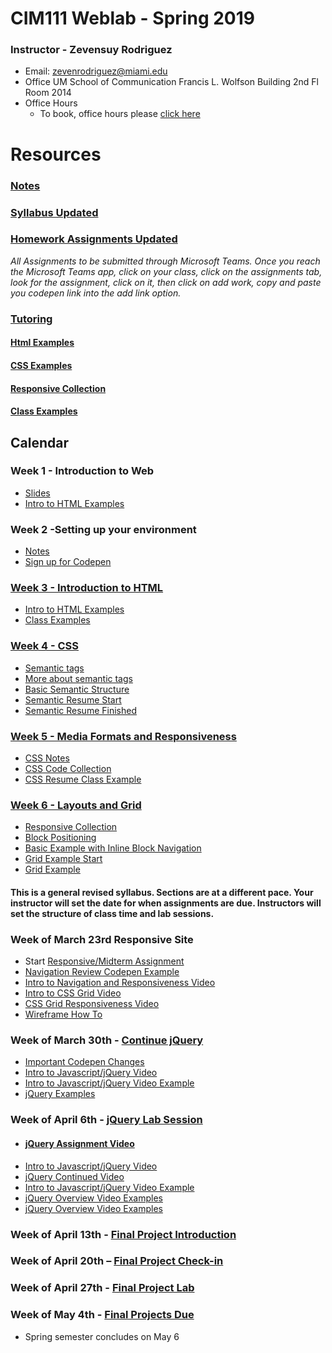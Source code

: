 # CIM111 Weblab - Spring 2019


### Instructor - Zevensuy Rodriguez

* Email: zevenrodriguez@miami.edu
* Office UM School of Communication Francis L. Wolfson Building 2nd Fl Room 2014
* Office Hours
  * To book, office hours please [click here](https://outlook.office365.com/owa/calendar/OfficeHours@miamiedu.onmicrosoft.com/bookings/)


# Resources
###  [Notes](https://github.com/UMInteractive/Weblab/tree/master/notes)
<!-- ###  [Syllabus](https://github.com/UMInteractive/Weblab/blob/master/CIM111-General-Weblab.pdf) -->
###  [Syllabus Updated](https://github.com/UMInteractive/Weblab/blob/master/CIM111-General-Weblab-Updated.pdf)
###  [Homework Assignments Updated](https://github.com/UMInteractive/Weblab/blob/master/notes/0-Assignments-updated.md)
<!-- ###  [Homework Assignments](https://github.com/UMInteractive/Weblab/blob/master/notes/0-Assignments.md) -->
*All Assignments to be submitted through Microsoft Teams. Once you reach the Microsoft Teams app, click on your class, click on the assignments tab, look for the assignment, click on it, then click on add work, copy and paste you codepen link into the add link option.*
### [Tutoring](https://github.com/UMInteractive/Weblab/blob/master/notes/Tutoring.md)

#### [Html Examples](https://codepen.io/collection/nRjRga)
#### [CSS Examples](https://codepen.io/collection/XpdzKM)
#### [Responsive Collection](https://codepen.io/collection/nxPWBK)
#### [Class Examples](https://codepen.io/collection/DgEgLk)

## Calendar

### Week 1 - Introduction to Web
* [Slides](https://docs.google.com/presentation/d/10_tBFafTokmsAxmn2TK1gUjQ1v_fc00y9R3T12fNhUI/edit?usp=sharing)
* [Intro to HTML Examples](https://codepen.io/collection/nRjRga)

### Week 2 -Setting up your environment
* [Notes](https://github.com/UMInteractive/Weblab/blob/master/notes/Setting-Up-Your-Environment.md)
* [Sign up for Codepen](https://codepen.io/)

### [Week 3 - Introduction to HTML](https://github.com/UMInteractive/Weblab/blob/master/notes/2-HTML.md)
* [Intro to HTML Examples](https://codepen.io/zevenrodriguez/pen/xxbRoRp)
* [Class Examples](https://codepen.io/collection/DgEgLk)

### [Week 4 - CSS](https://github.com/UMInteractive/Weblab/blob/master/notes/3-CSS.md)
* [Semantic tags](https://github.com/UMInteractive/Weblab/blob/master/notes/2-HTML.md#sections-vs-articles)
* [More about semantic tags](https://www.semrush.com/blog/semantic-html5-guide/)
* [Basic Semantic Structure](https://codepen.io/uminteractive/pen/wvavvBo)
* [Semantic Resume Start](https://codepen.io/uminteractive/pen/oNXvOWW)
* [Semantic Resume Finished](https://codepen.io/uminteractive/pen/ExjYJog)

### [Week 5 - Media Formats and Responsiveness](https://github.com/UMInteractive/Weblab/blob/master/notes/4-Media-Queries.md)
* [CSS Notes](https://github.com/UMInteractive/Weblab/blob/master/notes/3-CSS.md)
* [CSS Code Collection](https://codepen.io/collection/XpdzKM)
* [CSS Resume Class Example](https://codepen.io/uminteractive/pen/QWbbGae?editors=1100)

### [Week 6 - Layouts and Grid](https://github.com/UMInteractive/Weblab/blob/master/notes/5-Layout.md)
* [Responsive Collection](https://codepen.io/collection/nxPWBK)
* [Block Positioning](https://codepen.io/uminteractive/pen/vYOxdvv)
* [Basic Example with Inline Block Navigation](https://codepen.io/uminteractive/pen/VwLpQxB)
* [Grid Example Start](https://codepen.io/uminteractive/pen/RwPpMxN)
* [Grid Example](https://codepen.io/uminteractive/pen/wvaJmMM?editors=0100)




#### This is a general revised syllabus. Sections are at a different pace. Your instructor will set the date for when assignments are due. Instructors will set the structure of class time and lab sessions.


### Week of March 23rd Responsive Site

* Start [Responsive/Midterm Assignment](https://github.com/UMInteractive/Weblab/blob/master/notes/0-Assignments.md#responsive-site)
* [Navigation Review Codepen Example](https://codepen.io/uminteractive/pen/jOPprMW)
* [Intro to Navigation and Responsiveness Video](https://miamiedu-my.sharepoint.com/:v:/g/personal/z_rodriguez2_umiami_edu/EQuNk6CT1_dFvHnmqPFsLKwBic2GjnFMpvRKLgIVGcC9Fg?e=2q0yMn)
* [Intro to CSS Grid Video](https://miami.zoom.us/rec/share/-Ytqdbe3qjtJR6fKxmz5SJAdHd7-eaa82yFKq_QPmUgwJbjJGq44TtvQK9zqjT6T?startTime=1584728854000)
* [CSS Grid Responsiveness Video](https://miami.zoom.us/rec/share/4PBJAZbd8GBOR4XG-UzAaKsYP6fVeaa8gygeq_sEzUdI28bhmO_Yuxns0hwGY6BX?startTime=1584732654000)
* [Wireframe How To](https://miami.zoom.us/rec/share/-fVIdvbb2ntJT8_8ymTca7AAAq_YT6a8hHcZ-acOnht3IwFNWe-CFccfl8kX_uoQ?startTime=1585149525000)

### Week of March 30th - [Continue jQuery](https://github.com/UMInteractive/Weblab/blob/master/notes/6-Javascript.md)
* [Important Codepen Changes](https://miami.zoom.us/rec/share/tY9rAO_T6mRLbKvV4lH1c7wiHL3BX6a80yVM8vdYxE-hkJgcH11l0XWuqZ0D9sjP?startTime=1585576266000)
* [Intro to Javascript/jQuery Video](https://miami.zoom.us/rec/share/4J1Rf_Loq2lJWonR10vFeoM9RIK_eaa80HUX_PAOyEfjkm88425rv0aw55IMMQQp?startTime=1585749950000)
* [Intro to Javascript/jQuery Video Example](https://codepen.io/uminteractive/pen/WNvmPGN)
* [jQuery Examples](https://codepen.io/collection/nbYewg)

### Week of April 6th - [jQuery Lab Session](https://github.com/UMInteractive/Weblab/blob/master/notes/6-Javascript.md)

* #### [jQuery Assignment Video](https://miami.zoom.us/rec/share/_eF2AoHL-EBOR4nJx1v8W7cdF7vUX6a8hyZK-qVfn0s6rSQrT5wK7lUjZE-Kj6Ho?startTime=1585921324000)
* [Intro to Javascript/jQuery Video](https://miami.zoom.us/rec/share/4J1Rf_Loq2lJWonR10vFeoM9RIK_eaa80HUX_PAOyEfjkm88425rv0aw55IMMQQp?startTime=1585749950000)
* [jQuery Continued Video](https://miami.zoom.us/rec/share/vfdUH4z-_HJJcqfO7UzBVqcxJqrYX6a8hHcdrPVbxUspgktlndR6RNnE-m_Z-vU2?startTime=1585839895000)
* [Intro to Javascript/jQuery Video Example](https://codepen.io/uminteractive/pen/WNvmPGN)
* [jQuery Overview Video Examples](https://miami.zoom.us/rec/share/9JMvALrhqWRIa7fny2DhWZcwRIa0aaa80yhNrPIOyRzttaFrEmxi9LixIRvlZ7Kn?startTime=1585845452000)
* [jQuery Overview Video Examples](https://codepen.io/collection/nbYewg)


### Week of April 13th - [Final Project Introduction](https://github.com/UMInteractive/Weblab/blob/master/notes/0-Assignments-updated.md#final-project)

### Week of April 20th – [Final Project Check-in](https://github.com/UMInteractive/Weblab/blob/master/notes/0-Assignments-updated.md#final-project)

### Week of April 27th - [Final Project Lab](https://github.com/UMInteractive/Weblab/blob/master/notes/0-Assignments-updated.md#final-project)

### Week of May 4th - [Final Projects Due](https://github.com/UMInteractive/Weblab/blob/master/notes/0-Assignments-updated.md#final-project)
* Spring semester concludes on May 6


<!-- ### [Week 7 - Responsive Website Lab](https://github.com/UMInteractive/Weblab/blob/master/notes/0-Assignments.md#responsive-site)

### [Week 8 - Intro to Javascript/jQuery](https://github.com/UMInteractive/Weblab/blob/master/notes/6-Javascript.md)

### [Week 9 - Javascript Continued](https://github.com/UMInteractive/Weblab/blob/master/notes/6-Javascript.md)

### [Week 10 - jQuery plugin](https://github.com/UMInteractive/Weblab/blob/master/notes/7-jQuery-Plugins.md)

### [Week 11 – Project Proposal](https://github.com/UMInteractive/Weblab/blob/master/notes/0-Assignments.md#creative-brief-wireframe-inspirations)

### [Week 12 – Marketing Workshop & Web Platforms](https://github.com/UMInteractive/Weblab/blob/master/notes/9-S.E.O..md)

### [Week 13 – Final Project Lab](https://github.com/UMInteractive/Weblab/blob/master/notes/0-Assignments.md#final-project-300-points)

### [Week 14 – Final Project Lab](https://github.com/UMInteractive/Weblab/blob/master/notes/0-Assignments.md#final-project-300-points)

### [Week 15 –  Final Project Lab](https://github.com/UMInteractive/Weblab/blob/master/notes/0-Assignments.md#final-project-300-points)

## Final Due: TBA -->
